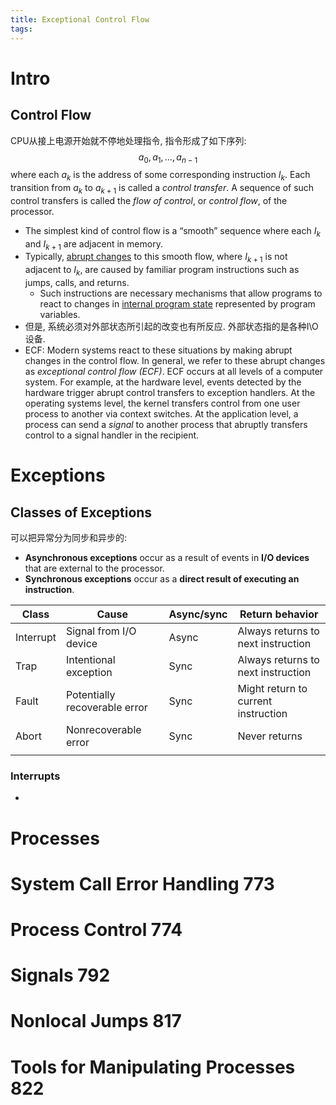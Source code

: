 ```yaml
---
title: Exceptional Control Flow
tags:
---
```


# Intro

## Control Flow

CPU从接上电源开始就不停地处理指令, 指令形成了如下序列:
$$
a_0, a_1, \dots, a_{n−1}
$$
where each $a_k$ is the address of some corresponding instruction $I_k$. Each transition from $a_k$ to $a_{k+1}$ is called a *control transfer*. A sequence of such control transfers is called the *flow of control*, or *control flow*, of the processor.

* The simplest kind of control flow is a “smooth” sequence where each $I_k$ and $I_{k+1}$ are adjacent in memory. 
* Typically, <u>abrupt changes</u> to this smooth flow, where $I_{k+1}$ is not adjacent to  $I_k$, are caused by familiar program instructions such as jumps, calls, and returns.
  * Such instructions are necessary mechanisms that allow programs to react to changes in <u>internal program state</u> represented by program variables.
* 但是, 系统必须对外部状态所引起的改变也有所反应. 外部状态指的是各种I\O设备. 
* ECF: Modern systems react to these situations by making abrupt changes in the control flow. In general, we refer to these abrupt changes as *exceptional control flow (ECF)*. ECF occurs at all levels of a computer system. For example, at the hardware level, events detected by the hardware trigger abrupt control transfers to exception handlers. At the operating systems level, the kernel transfers control from one user process to another via context switches. At the application level, a process can send a *signal* to another process that abruptly transfers control to a signal handler in the recipient.



# Exceptions

## Classes of Exceptions

可以把异常分为同步和异步的:

* **Asynchronous exceptions** occur as a result of events in **I/O devices** that are external to the processor. 
* **Synchronous exceptions** occur as a **direct result of executing an instruction**.

| Class     | Cause                         | Async/sync | Return behavior                     |
| --------- | ----------------------------- | ---------- | ----------------------------------- |
| Interrupt | Signal from I/O device        | Async      | Always returns to next instruction  |
| Trap      | Intentional exception         | Sync       | Always returns to next instruction  |
| Fault     | Potentially recoverable error | Sync       | Might return to current instruction |
| Abort     | Nonrecoverable error          | Sync       | Never returns                       |
|           |                               |            |                                     |



### Interrupts

* 







# Processes

# System Call Error Handling 773

# Process Control 774

# Signals 792

# Nonlocal Jumps 817

# Tools for Manipulating Processes 822

